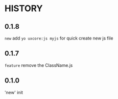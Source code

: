 HISTORY
=================

## 0.1.8

`new` add  `yo uxcore:js myjs` for quick create new js file

## 0.1.7 

`feature` remove the ClassName.js

## 0.1.0

'new' init